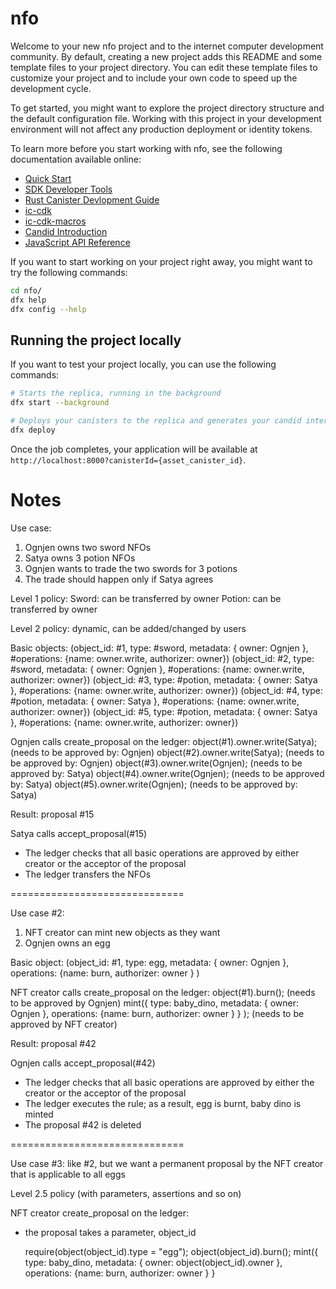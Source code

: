# nfo

Welcome to your new nfo project and to the internet computer development community. By default, creating a new project adds this README and some template files to your project directory. You can edit these template files to customize your project and to include your own code to speed up the development cycle.

To get started, you might want to explore the project directory structure and the default configuration file. Working with this project in your development environment will not affect any production deployment or identity tokens.

To learn more before you start working with nfo, see the following documentation available online:

- [Quick Start](https://smartcontracts.org/docs/quickstart/quickstart-intro.html)
- [SDK Developer Tools](https://smartcontracts.org/docs/developers-guide/sdk-guide.html)
- [Rust Canister Devlopment Guide](https://smartcontracts.org/docs/rust-guide/rust-intro.html)
- [ic-cdk](https://docs.rs/ic-cdk)
- [ic-cdk-macros](https://docs.rs/ic-cdk-macros)
- [Candid Introduction](https://smartcontracts.org/docs/candid-guide/candid-intro.html)
- [JavaScript API Reference](https://erxue-5aaaa-aaaab-qaagq-cai.raw.ic0.app)

If you want to start working on your project right away, you might want to try the following commands:

```bash
cd nfo/
dfx help
dfx config --help
```

## Running the project locally

If you want to test your project locally, you can use the following commands:

```bash
# Starts the replica, running in the background
dfx start --background

# Deploys your canisters to the replica and generates your candid interface
dfx deploy
```

Once the job completes, your application will be available at `http://localhost:8000?canisterId={asset_canister_id}`.

# Notes

Use case:
  1. Ognjen owns two sword NFOs
  2. Satya owns 3 potion NFOs
  3. Ognjen wants to trade the two swords for 3 potions
  4. The trade should happen only if Satya agrees

Level 1 policy:
 Sword: can be transferred by owner
 Potion: can be transferred by owner


Level 2 policy: dynamic, can be added/changed by users


Basic objects:
  (object_id: #1, type: #sword, metadata: { owner: Ognjen }, #operations: {name: owner.write, authorizer: owner})
  (object_id: #2, type: #sword, metadata: { owner: Ognjen }, #operations: {name: owner.write, authorizer: owner})
  (object_id: #3, type: #potion, metadata: { owner: Satya }, #operations: {name: owner.write, authorizer: owner})
  (object_id: #4, type: #potion, metadata: { owner: Satya }, #operations: {name: owner.write, authorizer: owner})
  (object_id: #5, type: #potion, metadata: { owner: Satya }, #operations: {name: owner.write, authorizer: owner})

Ognjen calls create_proposal on the ledger:
   object(#1).owner.write(Satya); (needs to be approved by: Ognjen)
   object(#2).owner.write(Satya); (needs to be approved by: Ognjen)
   object(#3).owner.write(Ognjen); (needs to be approved by: Satya)
   object(#4).owner.write(Ognjen); (needs to be approved by: Satya)
   object(#5).owner.write(Ognjen); (needs to be approved by: Satya)

Result: proposal #15

Satya calls accept_proposal(#15)
   - The ledger checks that all basic operations are approved by either creator or the acceptor of the proposal
   - The ledger transfers the NFOs

==============================

Use case #2:
1. NFT creator can mint new objects as they want
2. Ognjen owns an egg

Basic object:
  (object_id: #1, type: egg, metadata: { owner: Ognjen }, operations: {name: burn, authorizer: owner } )

NFT creator calls create_proposal on the ledger:
   object(#1).burn(); (needs to be approved by Ognjen)
   mint({ type: baby_dino, metadata: { owner: Ognjen }, operations: {name: burn, authorizer: owner } } );
                (needs to be approved by NFT creator)

Result: proposal #42

Ognjen calls accept_proposal(#42)
   - The ledger checks that all basic operations are approved by either the creator or the acceptor of the proposal
   - The ledger executes the rule; as a result, egg is burnt, baby dino is minted
   - The proposal #42 is deleted


==============================

Use case #3: like #2, but we want a permanent proposal by the NFT creator that is applicable to all eggs

Level 2.5 policy (with parameters, assertions and so on)

NFT creator create_proposal on the ledger:
  - the proposal takes a parameter, object_id

    require(object(object_id).type = "egg");
    object(object_id).burn();
    mint({ type: baby_dino, metadata: { owner: object(object_id).owner }, operations: {name: burn, authorizer: owner } } 

